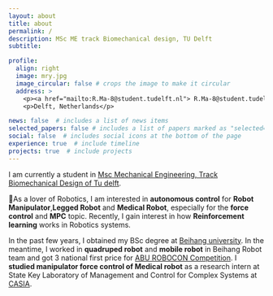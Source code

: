```yaml
---
layout: about
title: about
permalink: /
description: MSc ME track Biomechanical design, TU Delft
subtitle: 

profile:
  align: right
  image: mry.jpg
  image_circular: false # crops the image to make it circular
  address: >
    <p><a href="mailto:R.Ma-8@student.tudelft.nl"> R.Ma-8@student.tudelft.nl </a></p>
    <p>Delft, Netherlands</p>

news: false  # includes a list of news items
selected_papers: false # includes a list of papers marked as "selected={true}"
social: false  # includes social icons at the bottom of the page
experience: true  # include timeline
projects: true  # include projects
---
```


I am currently a student in [Msc Mechanical Engineering, Track Biomechanical Design of Tu delft](https://www.tudelft.nl/en/education/programmes/masters/mechanical-engineering/msc-mechanical-engineering/track-overview/track-biomechanical-design).

🤖As a lover of Robotics, I am interested in **autonomous control** for **Robot Manipulator**,**Legged Robot** and **Medical Robot**, especially for the **force control** and **MPC** topic. Recently, I gain interest in how  **Reinforcement learning** works in Robotics systems.

In the past few years, I obtained my BSc degree at [Beihang university](https://en.wikipedia.org/wiki/Beihang_University). In the meantime, I worked in **quadruped robot** and **mobile robot** in Beihang Robot team and got 3 national first price for [ABU ROBOCON Competition](https://en.wikipedia.org/wiki/ABU_Robocon). I **studied manipulator force control of Medical robot** as a research intern at State Key Laboratory of Management and Control for Complex Systems at [CASIA](http://english.ia.cas.cn/).

